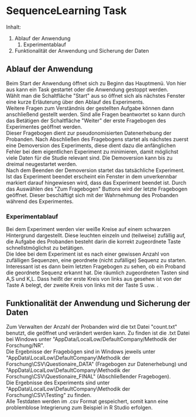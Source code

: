 # SequenceLearning Task
Inhalt:
1. Ablauf der Anwendung
   1. Experimentablauf
1. Funktionalität der Anwendung und Sicherung der Daten

## Ablauf der Anwendung
Beim Start der Anwendung öffnet sich zu Beginn das Hauptmenü. Von hier aus kann ein Task gestartet oder die Anwendung gestoppt werden.  
Wählt man die Schaltfläche "Start" aus so öffnet sich als nächstes Fenster eine kurze Erläuterung über den Ablauf des Experiments.  
Weitere Fragen zum Verständnis der gestellten Aufgabe können dann anschließend gestellt werden. Sind alle Fragen beantwortet so kann durch das Betätigen der Schaltfläche "Weiter" der erste Fragebogen des Experimentes geöffnet werden.  
Dieser Fragebogen dient zur pseudonomisierten Datenerhebung der Probanden. Nach Abschließen des Fragebogens startet als nächstes zuerst eine Demoversion des Experiments, diese dient dazu die anfänglichen Fehler bei dem eigentlichen Experiment zu minimieren, damit möglichst viele Daten für die Studie relevant sind. Die Demoversion kann bis zu dreimal neugestartet werden.  
Nach dem Beenden der Demoversion startet das tatsächliche Experiment. Ist das Experiment beendet erscheint ein Fenster in dem unverkennbar markiert darauf hingewiesen wird, dass das Experiment beendet ist. Durch das Auswählen des "Zum Fragebogen" Buttons wird der letzte Fragebogen geöffnet. Dieser beschäftigt sich mit der Wahrnehmung des Probanden während des Experimentes.  
### Experimentablauf
Bei dem Experiment werden vier weiße Kreise auf einem schwarzen Hintergrund dargestellt. Diese leuchten einzeln und (teilweise) zufällig auf, die Aufgabe des Probanden besteht darin die korrekt zugeordnete Taste schnellstmöglichst zu betätigen.  
Die Idee bei dem Experiment ist es nach einer gewissen Anzahl von zufälligen Sequenzen, eine geordnete (nicht zufällige) Sequenz zu starten. Interessant ist es dann beim letzten Fragebogen zu sehen, ob ein Proband die geordnete Sequenz erkannt hat. 
Die räumlich zugeordneten Tasten sind A,S und K,L. Dass heißt der erste Kreis von links aus gesehen ist von der Taste A belegt, der zweite Kreis von links mit der Taste S usw. .  
## Funktionalität der Anwendung und Sicherung der Daten
Zum Verwalten der Anzahl der Probanden wird die txt Datei "count.txt" benutzt, die geöffnet und verändert werden kann. Zu finden ist die .txt Datei bei Windows unter "AppData/LocalLow/DefaultCompany/Methodik der Forschung/NR".  
Die Ergebnisse der Fragebögen sind in Windows jeweils unter "AppData\LocalLow\DefaultCompany\Methodik der Forschung\CSV\Questionaire_DATA" (Fragebogen zur Datenerhebung) und "AppData\LocalLow\DefaultCompany\Methodik der Forschung\CSV\Questionaire_FINAL" (Abschließender Fragebogen).  
Die Ergebnisse des Experiments sind unter "AppData\LocalLow\DefaultCompany\Methodik der Forschung\CSV\Testing" zu finden.  
Alle Testdaten werden im .csv Format gespeichert, somit kann eine problemblose Integrierung zum Beispiel in R Studio erfolgen.
